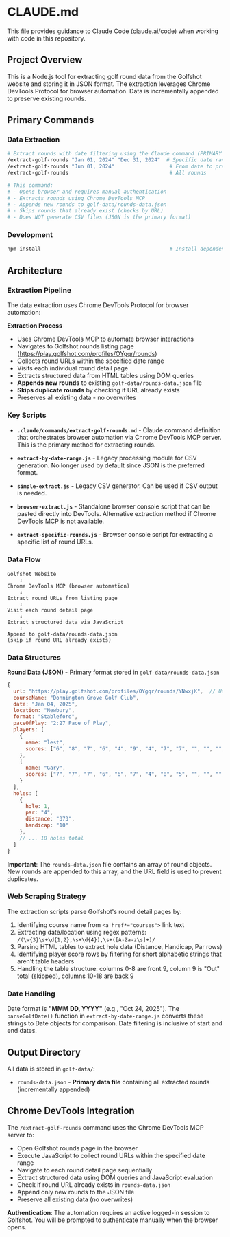 # CLAUDE.md

This file provides guidance to Claude Code (claude.ai/code) when working with code in this repository.

## Project Overview

This is a Node.js tool for extracting golf round data from the Golfshot website and storing it in JSON format. The extraction leverages Chrome DevTools Protocol for browser automation. Data is incrementally appended to preserve existing rounds.

## Primary Commands

### Data Extraction
```bash
# Extract rounds with date filtering using the Claude command (PRIMARY METHOD)
/extract-golf-rounds "Jan 01, 2024" "Dec 31, 2024"  # Specific date range
/extract-golf-rounds "Jun 01, 2024"                  # From date to present
/extract-golf-rounds                                 # All rounds

# This command:
# - Opens browser and requires manual authentication
# - Extracts rounds using Chrome DevTools MCP
# - Appends new rounds to golf-data/rounds-data.json
# - Skips rounds that already exist (checks by URL)
# - Does NOT generate CSV files (JSON is the primary format)
```

### Development
```bash
npm install                                          # Install dependencies
```

## Architecture

### Extraction Pipeline

The data extraction uses Chrome DevTools Protocol for browser automation:

**Extraction Process**
- Uses Chrome DevTools MCP to automate browser interactions
- Navigates to Golfshot rounds listing page (https://play.golfshot.com/profiles/OYgqr/rounds)
- Collects round URLs within the specified date range
- Visits each individual round detail page
- Extracts structured data from HTML tables using DOM queries
- **Appends new rounds** to existing `golf-data/rounds-data.json` file
- **Skips duplicate rounds** by checking if URL already exists
- Preserves all existing data - no overwrites

### Key Scripts

- **`.claude/commands/extract-golf-rounds.md`** - Claude command definition that orchestrates browser automation via Chrome DevTools MCP server. This is the primary method for extracting rounds.

- **`extract-by-date-range.js`** - Legacy processing module for CSV generation. No longer used by default since JSON is the preferred format.

- **`simple-extract.js`** - Legacy CSV generator. Can be used if CSV output is needed.

- **`browser-extract.js`** - Standalone browser console script that can be pasted directly into DevTools. Alternative extraction method if Chrome DevTools MCP is not available.

- **`extract-specific-rounds.js`** - Browser console script for extracting a specific list of round URLs.

### Data Flow

```
Golfshot Website
    ↓
Chrome DevTools MCP (browser automation)
    ↓
Extract round URLs from listing page
    ↓
Visit each round detail page
    ↓
Extract structured data via JavaScript
    ↓
Append to golf-data/rounds-data.json
(skip if round URL already exists)
```

### Data Structures

**Round Data (JSON)** - Primary format stored in `golf-data/rounds-data.json`
```javascript
{
  url: "https://play.golfshot.com/profiles/OYgqr/rounds/YNwxjK",  // Used for duplicate detection
  courseName: "Donnington Grove Golf Club",
  date: "Jan 04, 2025",
  location: "Newbury",
  format: "Stableford",
  paceOfPlay: "2:27 Pace of Play",
  players: [
    {
      name: "lest",
      scores: ["6", "8", "7", "6", "4", "9", "4", "7", "7", "", "", "", "", "", "", "", "", ""]  // 18 holes
    },
    {
      name: "Gary",
      scores: ["7", "7", "7", "6", "6", "7", "4", "8", "5", "", "", "", "", "", "", "", "", ""]
    }
  ],
  holes: [
    {
      hole: 1,
      par: "4",
      distance: "373",
      handicap: "10"
    },
    // ... 18 holes total
  ]
}
```

**Important**: The `rounds-data.json` file contains an array of round objects. New rounds are appended to this array, and the URL field is used to prevent duplicates.

### Web Scraping Strategy

The extraction scripts parse Golfshot's round detail pages by:
1. Identifying course name from `<a href*="courses">` link text
2. Extracting date/location using regex patterns: `/(\w{3}\s+\d{1,2},\s+\d{4}),\s+([A-Za-z\s]+)/`
3. Parsing HTML tables to extract hole data (Distance, Handicap, Par rows)
4. Identifying player score rows by filtering for short alphabetic strings that aren't table headers
5. Handling the table structure: columns 0-8 are front 9, column 9 is "Out" total (skipped), columns 10-18 are back 9

### Date Handling

Date format is **"MMM DD, YYYY"** (e.g., "Oct 24, 2025"). The `parseGolfDate()` function in `extract-by-date-range.js` converts these strings to Date objects for comparison. Date filtering is inclusive of start and end dates.

## Output Directory

All data is stored in `golf-data/`:
- `rounds-data.json` - **Primary data file** containing all extracted rounds (incrementally appended)

## Chrome DevTools Integration

The `/extract-golf-rounds` command uses the Chrome DevTools MCP server to:
- Open Golfshot rounds page in the browser
- Execute JavaScript to collect round URLs within the specified date range
- Navigate to each round detail page sequentially
- Extract structured data using DOM queries and JavaScript evaluation
- Check if round URL already exists in `rounds-data.json`
- Append only new rounds to the JSON file
- Preserve all existing data (no overwrites)

**Authentication**: The automation requires an active logged-in session to Golfshot. You will be prompted to authenticate manually when the browser opens.
